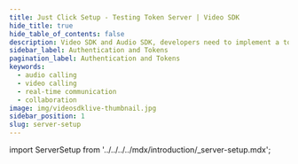 ```yaml
---
title: Just Click Setup - Testing Token Server | Video SDK
hide_title: true
hide_table_of_contents: false
description: Video SDK and Audio SDK, developers need to implement a token server. This requires efforts on both the front-end and backend.
sidebar_label: Authentication and Tokens
pagination_label: Authentication and Tokens
keywords:
  - audio calling
  - video calling
  - real-time communication
  - collaboration
image: img/videosdklive-thumbnail.jpg
sidebar_position: 1
slug: server-setup
---
```


import ServerSetup from '../../../../mdx/introduction/\_server-setup.mdx';

<ServerSetup title="Authentication and Tokens for VideoSDK - iOS"/>
